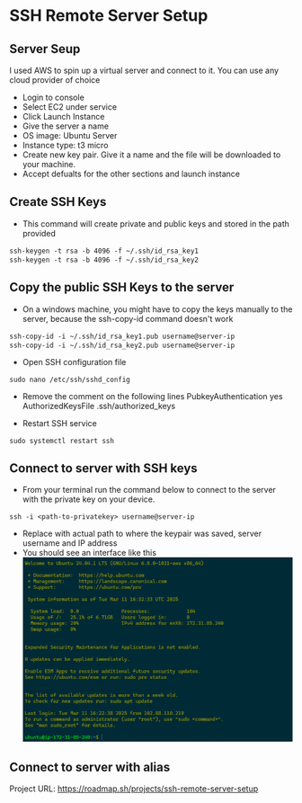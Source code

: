 # SSH Remote Server Setup

## Server Seup

I used AWS to spin up a virtual server and connect to it. You can use any cloud provider of choice

- Login to console
- Select EC2 under service
- Click Launch Instance
- Give the server a name
- OS image: Ubuntu Server
- Instance type: t3 micro
- Create new key pair. Give it a name and the file will be downloaded to your machine.
- Accept defualts for the other sections and launch instance

## Create SSH Keys

- This command will create private and public keys and stored in the path provided 
```console
ssh-keygen -t rsa -b 4096 -f ~/.ssh/id_rsa_key1
ssh-keygen -t rsa -b 4096 -f ~/.ssh/id_rsa_key2
```

## Copy the public SSH Keys to the server

- On a windows machine, you might have to copy the keys manually to the server, because the ssh-copy-id command doesn't work
```console
ssh-copy-id -i ~/.ssh/id_rsa_key1.pub username@server-ip
ssh-copy-id -i ~/.ssh/id_rsa_key2.pub username@server-ip
```
- Open SSH configuration file
```console
sudo nano /etc/ssh/sshd_config
```
- Remove the comment on the following lines
PubkeyAuthentication yes
AuthorizedKeysFile .ssh/authorized_keys

- Restart SSH service
```console
sudo systemctl restart ssh 
```

## Connect to server with SSH keys

- From your terminal run the command below to connect to the server with the private key on your device.
```console
ssh -i <path-to-privatekey> username@server-ip
```
- Replace <path-to-keypair> with actual path to where the keypair was saved, server username and IP address
- You should see an interface like this 
![Server Image](server-landing.png)


## Connect to server with alias




Project URL: https://roadmap.sh/projects/ssh-remote-server-setup